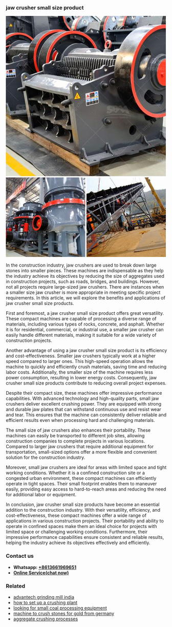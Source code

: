 <h3>jaw crusher small size product</h3><img src='1708408265.jpg' alt=''><p>In the construction industry, jaw crushers are used to break down large stones into smaller pieces. These machines are indispensable as they help the industry achieve its objectives by reducing the size of aggregates used in construction projects, such as roads, bridges, and buildings. However, not all projects require large-sized jaw crushers. There are instances when a smaller size jaw crusher is more appropriate in meeting specific project requirements. In this article, we will explore the benefits and applications of jaw crusher small size products.</p><p>First and foremost, a jaw crusher small size product offers great versatility. These compact machines are capable of processing a diverse range of materials, including various types of rocks, concrete, and asphalt. Whether it is for residential, commercial, or industrial use, a smaller jaw crusher can easily handle different materials, making it suitable for a wide variety of construction projects.</p><p>Another advantage of using a jaw crusher small size product is its efficiency and cost-effectiveness. Smaller jaw crushers typically work at a higher speed compared to larger ones. This high-speed operation allows the machine to quickly and efficiently crush materials, saving time and reducing labor costs. Additionally, the smaller size of the machine requires less power consumption, resulting in lower energy costs. Consequently, jaw crusher small size products contribute to reducing overall project expenses.</p><p>Despite their compact size, these machines offer impressive performance capabilities. With advanced technology and high-quality parts, small jaw crushers deliver excellent crushing power. They are equipped with strong and durable jaw plates that can withstand continuous use and resist wear and tear. This ensures that the machine can consistently deliver reliable and efficient results even when processing hard and challenging materials.</p><p>The small size of jaw crushers also enhances their portability. These machines can easily be transported to different job sites, allowing construction companies to complete projects in various locations. Compared to larger jaw crushers that require additional equipment for transportation, small-sized options offer a more flexible and convenient solution for the construction industry.</p><p>Moreover, small jaw crushers are ideal for areas with limited space and tight working conditions. Whether it is a confined construction site or a congested urban environment, these compact machines can efficiently operate in tight spaces. Their small footprint enables them to maneuver easily, providing easy access to hard-to-reach areas and reducing the need for additional labor or equipment.</p><p>In conclusion, jaw crusher small size products have become an essential addition to the construction industry. With their versatility, efficiency, and cost-effectiveness, these compact machines offer a wide range of applications in various construction projects. Their portability and ability to operate in confined spaces make them an ideal choice for projects with limited space or challenging working conditions. Furthermore, their impressive performance capabilities ensure consistent and reliable results, helping the industry achieve its objectives effectively and efficiently.</p><h3>Contact us</h3><ul><li><strong>Whatsapp:&nbsp;<a href="https://wa.me/8613661969651">+8613661969651</a></strong></li><li><a href="https://swt.shibang-china.com/?git&amp;zhl&amp;jaw crusher small size product"><strong>Online Service(chat now)</strong></a></li></ul><h3>Related</h3><ul><li><a href='advantech grinding mill india.md'>advantech grinding mill india</a></li><li><a href='how to set up a crushing plant.md'>how to set up a crushing plant</a></li><li><a href='looking for small coal processing equipment.md'>looking for small coal processing equipment</a></li><li><a href='machine to crush stones for gold from germany.md'>machine to crush stones for gold from germany</a></li><li><a href='aggregate crushing processes.md'>aggregate crushing processes</a></li></ul>